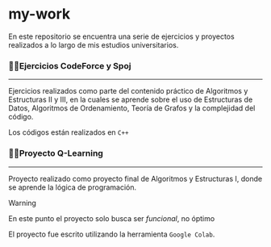 # my-work
En este repositorio se encuentra una serie de ejercicios y proyectos realizados a lo largo de mis estudios universitarios.

### 👩‍💻Ejercicios CodeForce y Spoj
---
Ejercicios realizados como parte del contenido práctico de Algoritmos y Estructuras II y III, en la cuales se aprende sobre el uso de Estructuras de Datos, Algoritmos de Ordenamiento, Teoría de Grafos y la complejidad del código.

Los códigos están realizados en ```C++```
### 👩‍💻Proyecto Q-Learning
---
Proyecto realizado como proyecto final de Algoritmos y Estructuras I, donde se aprende la lógica de programación.

> [!WARNING]
> En este punto el proyecto solo busca ser *funcional*, no óptimo

El proyecto fue escrito utilizando la herramienta ```Google Colab```.
